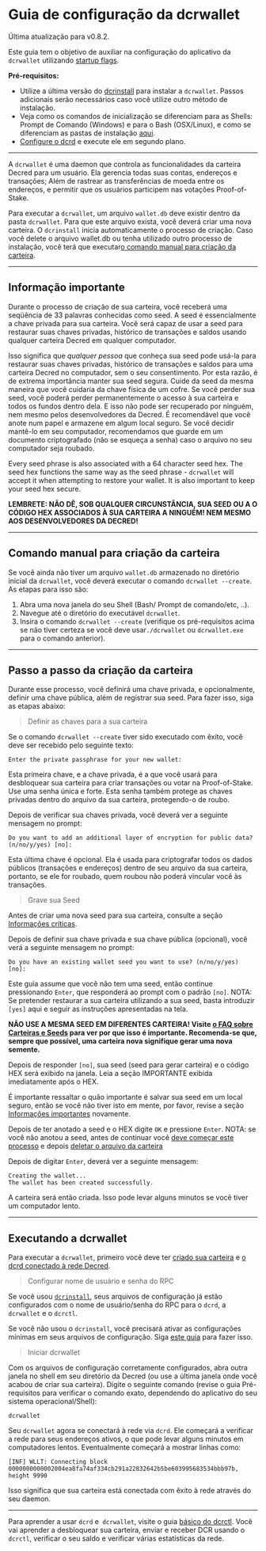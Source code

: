 # **Guia de configuração da dcrwallet**

Última atualização para v0.8.2.

Este guia tem o objetivo de auxiliar na configuração do aplicativo da `dcrwallet` utilizando [startup flags](/getting-started/startup-basics.md#startup-command-flags). 

**Pré-requisitos:**

- Utilize a última versão do [dcrinstall](/getting-started/install-guide.md#dcrinstall) para instalar a `dcrwallet`. Passos adicionais serão necessários caso você utilize outro método de instalação.
- Veja como os comandos de inicialização se diferenciam para as Shells: Prompt de Comando (Windows) e para o Bash (OSX/Linux), e como se diferenciam as pastas de instalação [aqui](/getting-started/cli-differences.md).
- [Configure o dcrd](/getting-started/user-guides/dcrd-setup.md) e execute ele em segundo plano.

---

A `dcrwallet` é uma daemon que controla as funcionalidades da carteira Decred para um usuário. Ela gerencia todas suas contas, endereços e transações; Além de rastrear as transferências de moeda entre os endereços, e permitir que os usuários participem nas votações Proof-of-Stake.

Para executar a `dcrwallet`, um arquivo `wallet.db` deve existir dentro da pasta `dcrwallet`. Para que este arquivo exista, você deverá criar uma nova carteira. O `dcrinstall` inicia automaticamente o processo de criação. Caso você delete o arquivo wallet.db ou tenha utilizado outro processo de instalação, você terá que executar[o comando manual para criação da carteira](#manual-wallet-creation-command).

---

## **Informação importante**

Durante o processo de criação de sua carteira, você receberá uma seqüência de 33 palavras conhecidas como seed. A seed é essencialmente a chave privada para sua carteira. Você será capaz de usar a seed para restaurar suas chaves privadas, histórico de transações e saldos usando qualquer carteira Decred em qualquer computador.

Isso significa que *qualquer pessoa* que conheça sua seed pode usá-la para restaurar suas chaves privadas, histórico de transações e saldos para uma carteira Decred no computador, sem o seu consentimento. Por esta razão, é de extrema importância manter sua seed segura. Cuide da seed da mesma maneira que você cuidaria da chave física de um cofre. Se você perder sua seed, você poderá perder permanentemente o acesso à sua carteira e todos os fundos dentro dela. E isso não pode ser recuperado por ninguém, nem mesmo pelos desenvolvedores da Decred. É recomendável que você anote num papel e armazene em algum local seguro. Se você decidir mantê-lo em seu computador, recomendamos que guarde em um documento criptografado (não se esqueça a senha) caso o arquivo no seu computador seja roubado.

Every seed phrase is also associated with a 64 character seed hex. The seed hex functions the same way as the seed phrase - `dcrwallet` will accept it when attempting to restore your wallet. It is also important to keep your seed hex secure.

**LEMBRETE: NÃO DÊ, SOB QUALQUER CIRCUNSTÂNCIA, SUA SEED OU A O CÓDIGO HEX ASSOCIADOS À SUA CARTEIRA A NINGUÉM! NEM MESMO AOS DESENVOLVEDORES DA DECRED!**

---

## **Comando manual para criação da carteira**

Se você ainda não tiver um arquivo `wallet.db` armazenado no diretório inicial da `dcrwallet`, você deverá executar o comando `dcrwallet --create`. As etapas para isso são:

1. Abra uma nova janela do seu Shell (Bash/ Prompt de comando/etc, ..).
2. Navegue até o diretório do executável `dcrwallet`.
3. Insira o comando `dcrwallet --create` (verifique os pré-requisitos acima se não tiver certeza se você deve usar`./dcrwallet` ou `dcrwallet.exe` para o comando anterior). 

---

## **Passo a passo da criação da carteira**

Durante esse processo, você definirá uma chave privada, e opcionalmente, definir uma chave pública, além de registrar sua seed. Para fazer isso, siga as etapas abaixo:

> Definir as chaves para a sua carteira

Se o comando `dcrwallet --create` tiver sido executado com êxito, você deve ser recebido pelo seguinte texto:

```no-highlight
Enter the private passphrase for your new wallet:
```

Esta primeira chave, e a chave privada, é a que você usará para desbloquear sua carteira para criar transações ou votar na Proof-of-Stake. Use uma senha única e forte. Esta senha também protege as chaves privadas dentro do arquivo da sua carteira, protegendo-o de roubo.

Depois de verificar sua chaves privada, você deverá ver a seguinte mensagem no prompt:

```no-highlight
Do you want to add an additional layer of encryption for public data? (n/no/y/yes) [no]:
```

Esta última chave é opcional. Ela é usada para criptografar todos os dados públicos (transações e endereços) dentro de seu arquivo da sua carteira, portanto, se ele for roubado, quem roubou não poderá vincular você às transações.

> Grave sua Seed

Antes de criar uma nova seed para sua carteira, consulte a seção [Informações críticas](/getting-started/user-guides/dcrwallet-setup.md#critical-information).

Depois de definir sua chave privada e sua chave pública (opcional), você verá a seguinte mensagem no prompt:

```no-highlight
Do you have an existing wallet seed you want to use? (n/no/y/yes) [no]:
```

Este guia assume que você não tem uma seed, então continue pressionando `Enter`, que responderá ao prompt com o padrão `[no]`. NOTA: Se pretender restaurar a sua carteira utilizando a sua seed, basta introduzir `[yes]` aqui e seguir as instruções apresentadas na tela.

<i class="fa fa-exclamation-triangle"></i> **NÃO USE A MESMA SEED EM DIFERENTES CARTEIRA! Visite [o FAQ sobre Carteiras e Seeds](/faq/wallets-and-seeds.md#3-can-i-run-multiple-wallets) para ver por que isso é importante. Recomenda-se que, sempre que possível, uma carteira nova signifique gerar uma nova semente.**

Depois de responder `[no]`, sua seed (seed para gerar carteira) e o código HEX será exibido na janela. Leia a seção IMPORTANTE exibida imediatamente após o HEX.

É importante ressaltar o quão importante é salvar sua seed em um local seguro, então se você não tiver isto em mente, por favor, revise a seção [Informações importantes](/getting-started/user-guides/dcrwallet-setup.md#critical-information) novamente.

Depois de ter anotado a seed e o HEX digite `OK` e pressione `Enter`. NOTA: se você não anotou a seed, antes de continuar você [deve começar este processo](/getting-started/user-guides/dcrwallet-setup.md#create-a-new-wallet) e depois [deletar o arquivo da carteira](/advanced/deleting-your-wallet.md)

Depois de digitar `Enter`, deverá ver a seguinte mensagem:

```no-highlight
Creating the wallet...
The wallet has been created successfully.
```

A carteira será então criada. Isso pode levar alguns minutos se você tiver um computador lento.

---

## **Executando a dcrwallet**

Para executar a `dcrwallet`, primeiro você deve ter [criado sua carteira](#wallet-creation-walkthrough) e
[o dcrd conectado à rede Decred](/getting-started/user-guides/dcrd-setup.md#connect-to-the-decred-network).

> Configurar nome de usuário e senha do RPC

Se você usou [`dcrinstall`](/getting-started/install-guide.md#dcrinstall), seus arquivos de configuração já estão configurados com o nome de usuário/senha do RPC para o `dcrd`, a `dcrwallet` e o `dcrctl`.

Se você não usou o `dcrinstall`, você precisará ativar as configurações mínimas em seus arquivos de configuração. Siga [este guia](/getting-started/startup-basics.md#minimum-configuration) para fazer isso.

> Iniciar dcrwallet

Com os arquivos de configuração corretamente configurados, abra outra janela no shell em seu diretório da Decred (ou use a última janela onde você acabou de criar sua carteira). Digite o seguinte comando (revise o guia Pré-requisitos para verificar o comando exato, dependendo do aplicativo do seu sistema operacional/Shell):

```no-highlight
dcrwallet
```

Seu `dcrwallet` agora se conectará à rede via `dcrd`. Ele começará a verificar a rede para seus endereços ativos, o que pode levar alguns minutos em computadores lentos. Eventualmente começará a mostrar linhas como:

```no-highlight
[INF] WLLT: Connecting block 0000000000002004ea8fa74af334cb291a22832642b5be603995683534bbb97b, height 9990
```

Isso significa que sua carteira está conectada com êxito à rede através do seu daemon.

---

Para aprender a usar `dcrd` e` dcrwallet`, visite o guia [básico do dcrctl](/getting-started/user-guides/dcrctl-basics.md). Você vai aprender a desbloquear sua carteira, enviar e receber DCR usando o `dcrctl`, verificar o seu saldo e verificar várias estatísticas da rede.
